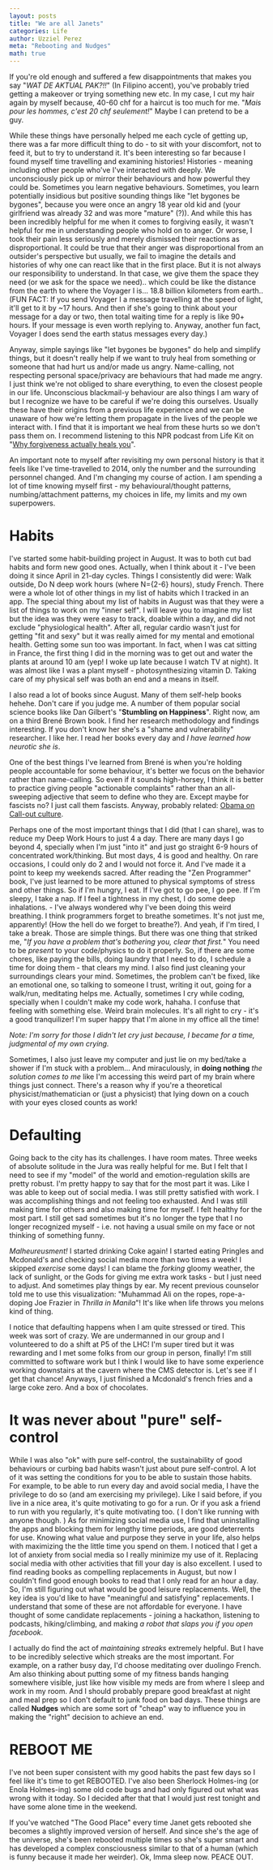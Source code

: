 ```yaml
---
layout: posts
title: "We are all Janets"
categories: Life
author: Uzziel Perez
meta: "Rebooting and Nudges"
math: true
---
```


If you're old enough and suffered a few disappointments that makes you say "*WAT DE AKTUAL PAK?!!*" (In Filipino accent), you've probably tried getting a makeover or trying something new etc. In my case, I cut my hair again by myself because, 40-60 chf for a haircut is too much for me. "*Mais pour les hommes, c'est 20 chf seulement!*" Maybe I can pretend to be a guy.

While these things have personally helped me each cycle of getting up, there was a far more difficult thing to do - to sit with your discomfort, not to feed it, but to try to understand it. It's been interesting so far because I found myself time travelling and examining histories! Histories - meaning including other people who've I've interacted with deeply. We unconsciously pick up or mirror their behaviours and how powerful they could be. Sometimes you learn negative behaviours. Sometimes, you learn potentially insidious but positive sounding things like "let bygones be bygones", because you were once an angry 18 year old kid and (your girlfriend was already 32 and was more "mature" (?)). And while this has been incredibly helpful for me when it comes to forgiving easily, it wasn't helpful for me in understanding people who hold on to anger. Or worse, I took their pain less seriously and merely dismissed their reactions as disproportional. It could be true that their anger was disproportional from an outsider's perspective but usually, we fail to imagine the details and histories of why one can react like that in the first place. But it is not always our responsibility to understand. In that case, we give them the space they need (or we ask for the space we need).. which could be like the distance from the earth to where the Voyager I is... 18.8 billion kilometers from earth.. (FUN FACT: If you send Voyager I a message travelling at the speed of light, it'll get to it by ~17 hours. And then if she's going to think about your message for a day or two, then total waiting time for a reply is like 90+ hours. If your message is even worth replying to. Anyway, another fun fact, Voyager I does send the earth status messages every day.)

Anyway, simple sayings like "let bygones be bygones" do help and simplify things, but it doesn't really help if we want to truly heal from something or someone that had hurt us and/or made us angry. Name-calling, not respecting personal space/privacy are behaviours that had made me angry. I just think we're not obliged to share everything, to even the closest people in our life. Unconscious blackmail-y behaviour are also things I am wary of but I recognize we have to be careful if we're doing this ourselves. Usually these have their origins from a previous life experience and we can be unaware of how we're letting them propagate in the lives of the people we interact with. I find that it is important we heal from these hurts so we don't pass them on. I recommend listening to this NPR podcast from Life Kit on "[Why forgiveness actually heals you](https://open.spotify.com/episode/2hsbSwPUt43F43YBrUpsI2?si=ph6rZtsNS4qyy81w5XBQSg)".

An important note to myself after revisiting my own personal history is that it feels like I've time-travelled to 2014, only the number and the surrounding personnel changed. And I'm changing my course of action. I am spending a lot of time knowing myself first - my behavioural/thought patterns, numbing/attachment patterns, my choices in life, my limits and my own superpowers.

# Habits

I've started some habit-building project in August. It was to both cut bad habits and form new good ones. Actually, when I think about it - I've been doing it since April in 21-day cycles. Things I consistently did were: Walk outside, Do N deep work hours (where N={2-6} hours), study French. There were a whole lot of other things in my list of habits which I tracked in an app. The special thing about my list of habits in August was that they were a list of things to work on my "inner self". I will leave you to imagine my list but the idea was they were easy to track, doable within a day, and did not exclude "physiological health". After all, regular cardio wasn't just for getting "fit and sexy" but it was really aimed for my mental and emotional health. Getting some sun too was important. In fact, when I was cat sitting in France, the first thing I did in the morning was to get out and water the plants at around 10 am (yep! I woke up late because I watch TV at night). It was almost like I was a plant myself - photosynthesizing vitamin D. Taking care of my physical self was both an end and a means in itself.

I also read a lot of books since August. Many of them self-help books hehehe. Don't care if you judge me. A number of them popular social science books like Dan Gilbert's "**Stumbling on Happiness**". Right now, am on a third Brené Brown book. I find her research methodology and findings interesting. If you don't know her she's a "shame and vulnerability" researcher. I like her. I read her books every day and *I have learned how neurotic she is*.

One of the best things I've learned from Brené is when you're holding people accountable for some behaviour, it's better we focus on the behavior rather than name-calling. So even if it sounds high-horsey, I think it is better to practice giving people "actionable complaints" rather than an all-sweeping adjective that seem to define who they are. Except maybe for fascists no? I just call them fascists. Anyway, probably related: [Obama on Call-out culture](https://www.nytimes.com/2019/10/31/us/politics/obama-woke-cancel-culture.html).

Perhaps one of the most important things that I did (that I can share), was to reduce my Deep Work Hours to just 4 a day. There are many days I go beyond 4, specially when I'm just "into it" and just go straight 6-9 hours of concentrated work/thinking. But most days, 4 is good and healthy. On rare occasions, I could only do 2 and I would not force it. And I've made it a point to keep my weekends sacred. After reading the "Zen Programmer" book, I've just learned to be more attuned to physical symptoms of stress and other things. So if I'm hungry, I eat. If I've got to go pee, I go pee. If I'm sleepy, I take a nap. If I feel a tightness in my chest, I do some deep inhalations. - I've always wondered why I've been doing this weird breathing. I think programmers forget to breathe sometimes. It's not just me, apparently! (How the hell do we forget to breathe?). And yeah, if I'm tired, I take a break. Those are simple things. But there was one thing that striked me, "*If you have a problem that's bothering you, clear that first.*" You need to be *present* to your code/physics to do it properly. So, if there are some chores, like paying the bills, doing laundry that I need to do, I schedule a time for doing them - that clears my mind. I also find just cleaning your surroundings clears your mind. Sometimes, the problem can't be fixed, like an emotional one, so talking to someone I trust, writing it out, going for a walk/run, meditating helps me. Actually, sometimes I cry while coding, specially when I couldn't make my code work, hahaha. I confuse that feeling with something else. Weird brain molecules. It's all right to cry - it's a good tranquilizer! I'm super happy that I'm alone in my office all the time!

*Note: I'm sorry for those I didn't let cry just because, I became for a time, judgmental of my own crying.*

Sometimes, I also just leave my computer and just lie on my bed/take a shower if I'm stuck with a problem... And miraculously, in **doing nothing** *the solution comes to me* like I'm accessing this weird part of my brain where things just connect. There's a reason why if you're a theoretical physicist/mathematician or (just a physicist) that lying down on a couch with your eyes closed counts as work!

# Defaulting

Going back to the city has its challenges. I have room mates. Three weeks of absolute solitude in the Jura was really helpful for me. But I felt that I need to see if my "model" of the world and emotion-regulation skills are pretty robust. I'm pretty happy to say that for the most part it was. Like I was able to keep out of social media. I was still pretty satisfied with work. I was accomplishing things and not feeling too exhausted. And I was still making time for others and also making time for myself. I felt healthy for the most part. I still get sad sometimes but it's no longer the type that I no longer recognized myself - i.e. not having a usual smile on my face or not thinking of something funny.

*Malheureusment!* I started drinking Coke again! I started eating Pringles and Mcdonald's and checking social media more than two times a week! I skipped *exercise* some days! I can blame the *forking* gloomy weather, the lack of sunlight, or the Gods for giving me extra work tasks - but I just need to adjust. And sometimes play things by ear. My recent previous counselor told me to use this visualization: "Muhammad Ali on the ropes,
rope-a-doping Joe Frazier in *Thrilla in Manila*"! It's like when life throws you melons kind of thing.

I notice that defaulting happens when I am quite stressed or tired. This week was sort of crazy. We are undermanned in our group and I volunteered to do a shift at P5 of the LHC! I'm super tired but it was rewarding and I met some folks from our group in person, finally! I'm still committed to software work but I think I would like to have some experience working downstairs at the cavern where the CMS detector is. Let's see if I get that chance! Anyways, I just finished a Mcdonald's french fries and a large coke zero. And a box of chocolates.

# It was never about "pure" self-control

While I was also "ok" with pure self-control, the sustainability of good behaviours or curbing bad habits wasn't just about pure self-control. A lot of it was setting the conditions for you to be able to sustain those habits. For example, to be able to run every day and avoid social media, I have the privilege to do so (and am exercising my privilege). Like I said before, if you live in a nice area, it's quite motivating to go for a run. Or if you ask a friend to run with you regularly, it's quite motivating too. ( I don't like running with anyone though. ) As for minimizing social media use, I find that uninstalling the apps and blocking them for lengthy time periods, are good deterrents for use. Knowing what value and purpose they serve in your life, also helps with maximizing the the little time you spend on them. I noticed that I get a lot of anxiety from social media so I really minimize my use of it. Replacing social media with other activities that fill your day is also excellent. I used to find reading books as compelling replacements in August, but now I couldn't find good enough books to read that I only read for an hour a day. So, I'm still figuring out what would be good leisure replacements. Well, the key idea is you'd like to have "meaningful and satisfying" replacements. I understand that some of these are not affordable for everyone. I have thought of some candidate replacements - joining a hackathon, listening to podcasts, hiking/climbing, and making *a robot that slaps you if you open facebook*.

I actually do find the act of *maintaining streaks* extremely helpful. But I have to be incredibly selective which streaks are the most important. For example, on a rather busy day, I'd choose meditating over duolingo French. Am also thinking about putting some of my fitness bands hanging somewhere visible, just like how visible my meds are from where I sleep and work in my room. And I should probably prepare good breakfast at night and meal prep so I don't default to junk food on bad days. These things are called **Nudges** which are some sort of "cheap" way to influence you in making the "right" decision to achieve an end.

# REBOOT ME

I've not been super consistent with my good habits the past few days so I feel like it's time to get REBOOTED. I've also been Sherlock Holmes-ing (or Enola Holmes-ing) some old code bugs and had only figured out what was wrong with it today. So I decided after that that I would just rest tonight and have some alone time in the weekend.

 If you've watched "The Good Place" every time Janet gets rebooted she becomes a slightly improved version of herself. And since she's the age of the universe, she's been rebooted multiple times so she's super smart and has developed a complex consciousness similar to that of a human (which is funny because it made her weirder). Ok, Imma sleep now. PEACE OUT.
